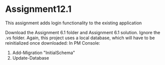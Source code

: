 # Assignment12.1
This assignment adds login functionality to the existing application

Download the Assignment 6.1 folder and Assignment 6.1 solution. Ignore the .vs folder. Again, this project uses a local database, which will have to be reinitialized once downloaded:
In PM Console:
 1) Add-Migration "InitialSchema"
 2) Update-Database
